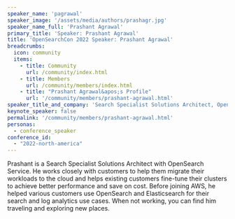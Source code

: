 ```yaml
---
speaker_name: 'pagrawal'
speaker_image: '/assets/media/authors/prashagr.jpg'
speaker_name_full: 'Prashant Agrawal'
primary_title: 'Speaker: Prashant Agrawal'
title: 'OpenSearchCon 2022 Speaker: Prashant Agrawal'
breadcrumbs:
  icon: community
  items:
    - title: Community
      url: /community/index.html
    - title: Members
      url: /community/members/index.html
    - title: "Prashant Agrawal&apos;s Profile"
      url: '/community/members/prashant-agrawal.html'
speaker_title_and_company: 'Search Specialist Solutions Architect, OpenSearch Service at AWS'
keynote_speaker: false
permalink: '/community/members/prashant-agrawal.html'
personas:
  - conference_speaker
conference_id:
  - "2022-north-america"
---
```

Prashant is a Search Specialist Solutions Architect with OpenSearch Service. He works closely with customers to help them migrate their workloads to the cloud and helps existing customers fine-tune their clusters to achieve better performance and save on cost. Before joining AWS, he helped various customers use OpenSearch and Elasticsearch for their search and log analytics use cases. When not working, you can find him traveling and exploring new places.
